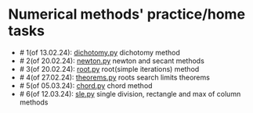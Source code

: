# Numerical methods' practice/home tasks
- \# 1(of 13.02.24): [dichotomy.py](https://github.com/GaganovAlexander/numerical_methods/blob/main/dichotomy.py) dichotomy method
- \# 2(of 20.02.24): [newton.py](https://github.com/GaganovAlexander/numerical_methods/blob/main/newton.py) newton and secant methods
- \# 3(of 20.02.24): [root.py](https://github.com/GaganovAlexander/numerical_methods/blob/main/simple_iter.py) root(simple iterations) method
- \# 4(of 27.02.24): [theorems.py](https://github.com/GaganovAlexander/numerical_methods/blob/main/dichotomy.py) roots search limits theorems 
- \# 5(of 05.03.24): [chord.py](https://github.com/GaganovAlexander/numerical_methods/blob/main/chord.py) chord method
- \# 6(of 12.03.24): [sle.py](https://github.com/GaganovAlexander/numerical_methods/blob/main/sle.py) single division, rectangle and max of column methods
